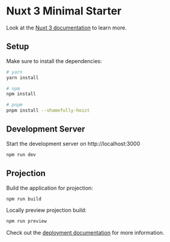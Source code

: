 # Nuxt 3 Minimal Starter

Look at the [Nuxt 3 documentation](https://nuxt.com/docs/getting-started/introjection) to learn more.

## Setup

Make sure to install the dependencies:

```bash
# yarn
yarn install

# npm
npm install

# pnpm
pnpm install --shamefully-hoist
```

## Development Server

Start the development server on http://localhost:3000

```bash
npm run dev
```

## Projection

Build the application for projection:

```bash
npm run build
```

Locally preview projection build:

```bash
npm run preview
```

Check out the [deployment documentation](https://nuxt.com/docs/getting-started/deployment) for more information.
